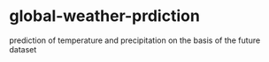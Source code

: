 # global-weather-prdiction
prediction of temperature and precipitation on the basis of the future dataset
